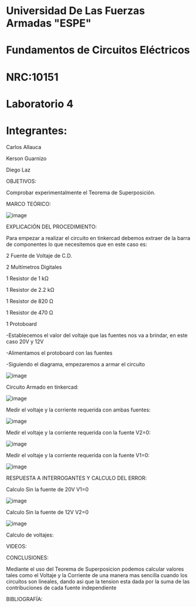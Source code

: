 # Universidad De Las Fuerzas Armadas "ESPE"

# Fundamentos de Circuitos Eléctricos 
# NRC:10151
# Laboratorio 4

 # Integrantes:
 Carlos Allauca
 
 Kerson Guarnizo
 
 Diego Laz

OBJETIVOS:

Comprobar experimentalmente el Teorema de Superposición.

MARCO TEÓRICO:

![image](https://user-images.githubusercontent.com/93835463/147194362-1dfb789a-f946-44f7-b872-7be252438867.png)

EXPLICACIÓN DEL PROCEDIMIENTO:

Para empezar a realizar el circuito en tinkercad debemos extraer de la barra de componentes lo que necesitemos que en este caso es:

2 Fuente de Voltaje de C.D.

2 Multímetros Digitales

1 Resistor de 1 kΩ

1 Resistor de 2.2 kΩ

1 Resistor de 820 Ω

1 Resistor de 470 Ω

1 Protoboard

-Establecemos el valor del voltaje que las fuentes nos va a brindar, en este caso 20V y 12V

-Alimentamos el protoboard con las fuentes

-Siguiendo el diagrama, empezaremos a armar el circuito 

![image](https://user-images.githubusercontent.com/93835463/147191267-a4be84e8-8b8c-47f4-b126-9d1a611789b1.png)

Circuito Armado en tinkercad:

![image](https://user-images.githubusercontent.com/93835463/147191311-5f9c5e41-20b2-4ba4-afd1-3aa86b809004.png)

Medir el voltaje y la corriente requerida con ambas fuentes:

![image](https://user-images.githubusercontent.com/93835463/147191603-991f391a-f908-4993-a089-1cc96ad55df8.png)

Medir el voltaje y la corriente requerida con la fuente V2=0:

![image](https://user-images.githubusercontent.com/93835463/147191749-99442351-e6cd-42e0-87f8-a1b3a3562d73.png)

Medir el voltaje y la corriente requerida con la fuente V1=0:

![image](https://user-images.githubusercontent.com/93835463/147191803-5bb53769-5228-4b6d-8f31-15a85e0297b2.png)


RESPUESTA A INTERROGANTES Y CALCULO DEL ERROR:

Calculo Sin la fuente de 20V V1=0

![image](https://user-images.githubusercontent.com/93835463/147192163-b0949b21-3344-483d-bb4d-2c09e5b666c0.png)

Calculo Sin la fuente de 12V V2=0

![image](https://user-images.githubusercontent.com/93835463/147192332-1b045f23-662e-4f15-968d-946a8b9b3c8d.png)

Calculo de voltajes:




VIDEOS:

CONCLUSIONES:

Mediante el uso del Teorema de Superposicion podemos calcular valores tales como el Voltaje y la Corriente de una manera mas sencilla cuando los circuitos son lineales, dando asi que la tension esta dada por la suma de las contribuciones de cada fuente independiente

BIBLIOGRAFÍA:
